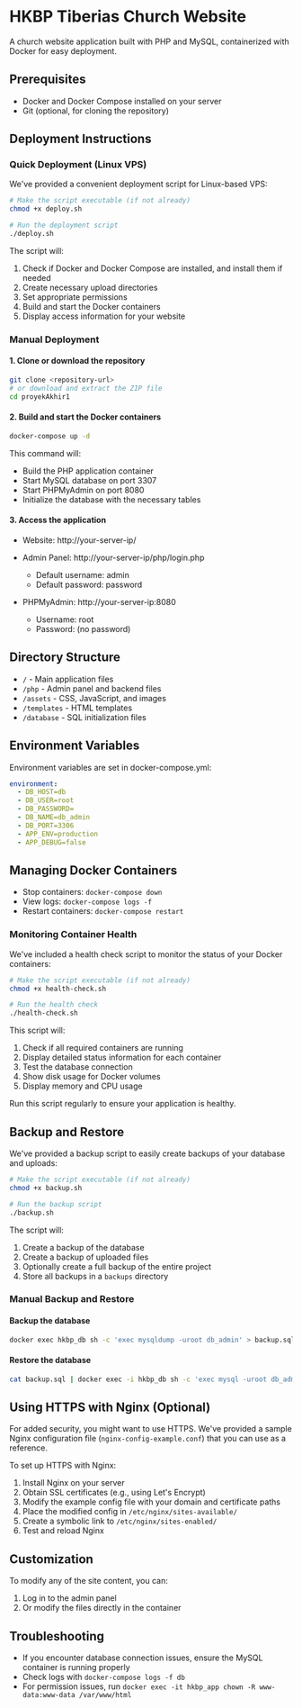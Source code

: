 # HKBP Tiberias Church Website

A church website application built with PHP and MySQL, containerized with Docker for easy deployment.

## Prerequisites

- Docker and Docker Compose installed on your server
- Git (optional, for cloning the repository)

## Deployment Instructions

### Quick Deployment (Linux VPS)

We've provided a convenient deployment script for Linux-based VPS:

```bash
# Make the script executable (if not already)
chmod +x deploy.sh

# Run the deployment script
./deploy.sh
```

The script will:

1. Check if Docker and Docker Compose are installed, and install them if needed
2. Create necessary upload directories
3. Set appropriate permissions
4. Build and start the Docker containers
5. Display access information for your website

### Manual Deployment

#### 1. Clone or download the repository

```bash
git clone <repository-url>
# or download and extract the ZIP file
cd proyekAkhir1
```

#### 2. Build and start the Docker containers

```bash
docker-compose up -d
```

This command will:

- Build the PHP application container
- Start MySQL database on port 3307
- Start PHPMyAdmin on port 8080
- Initialize the database with the necessary tables

#### 3. Access the application

- Website: http://your-server-ip/
- Admin Panel: http://your-server-ip/php/login.php

  - Default username: admin
  - Default password: password

- PHPMyAdmin: http://your-server-ip:8080
  - Username: root
  - Password: (no password)

## Directory Structure

- `/` - Main application files
- `/php` - Admin panel and backend files
- `/assets` - CSS, JavaScript, and images
- `/templates` - HTML templates
- `/database` - SQL initialization files

## Environment Variables

Environment variables are set in docker-compose.yml:

```yaml
environment:
  - DB_HOST=db
  - DB_USER=root
  - DB_PASSWORD=
  - DB_NAME=db_admin
  - DB_PORT=3306
  - APP_ENV=production
  - APP_DEBUG=false
```

## Managing Docker Containers

- Stop containers: `docker-compose down`
- View logs: `docker-compose logs -f`
- Restart containers: `docker-compose restart`

### Monitoring Container Health

We've included a health check script to monitor the status of your Docker containers:

```bash
# Make the script executable (if not already)
chmod +x health-check.sh

# Run the health check
./health-check.sh
```

This script will:

1. Check if all required containers are running
2. Display detailed status information for each container
3. Test the database connection
4. Show disk usage for Docker volumes
5. Display memory and CPU usage

Run this script regularly to ensure your application is healthy.

## Backup and Restore

We've provided a backup script to easily create backups of your database and uploads:

```bash
# Make the script executable (if not already)
chmod +x backup.sh

# Run the backup script
./backup.sh
```

The script will:

1. Create a backup of the database
2. Create a backup of uploaded files
3. Optionally create a full backup of the entire project
4. Store all backups in a `backups` directory

### Manual Backup and Restore

#### Backup the database

```bash
docker exec hkbp_db sh -c 'exec mysqldump -uroot db_admin' > backup.sql
```

#### Restore the database

```bash
cat backup.sql | docker exec -i hkbp_db sh -c 'exec mysql -uroot db_admin'
```

## Using HTTPS with Nginx (Optional)

For added security, you might want to use HTTPS. We've provided a sample Nginx configuration file (`nginx-config-example.conf`) that you can use as a reference.

To set up HTTPS with Nginx:

1. Install Nginx on your server
2. Obtain SSL certificates (e.g., using Let's Encrypt)
3. Modify the example config file with your domain and certificate paths
4. Place the modified config in `/etc/nginx/sites-available/`
5. Create a symbolic link to `/etc/nginx/sites-enabled/`
6. Test and reload Nginx

## Customization

To modify any of the site content, you can:

1. Log in to the admin panel
2. Or modify the files directly in the container

## Troubleshooting

- If you encounter database connection issues, ensure the MySQL container is running properly
- Check logs with `docker-compose logs -f db`
- For permission issues, run `docker exec -it hkbp_app chown -R www-data:www-data /var/www/html`

